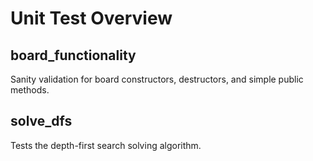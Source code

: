 # Unit Test Overview #

## board_functionality ##
Sanity validation for board constructors, destructors, and simple public methods.

## solve_dfs ##
Tests the depth-first search solving algorithm.